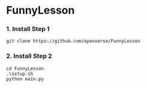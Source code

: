 # FunnyLesson
### 1. Install Step 1
    git clone https://github.com/openverse/FunnyLesson
### 2. Install Step 2
    cd FunnyLesson
    .\setup.sh
    python main.py